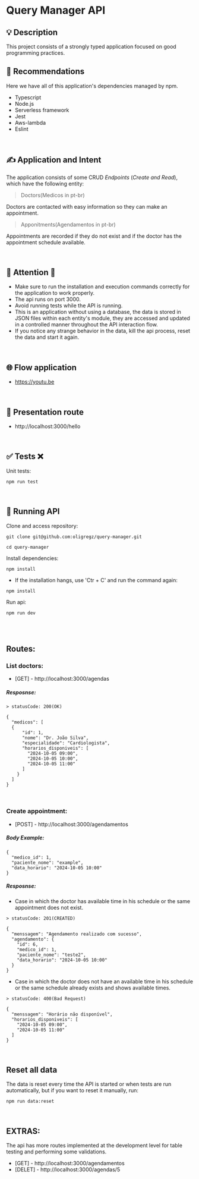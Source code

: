 # Query Manager API

## 💡 Description

This project consists of a strongly typed application focused on good programming practices.
<br>

## 📜 Recommendations

Here we have all of this application's dependencies managed by npm.

- Typescript
- Node.js
- Serverless framework
- Jest
- Aws-lambda
- Eslint

<br>

## ✍️ Application and Intent

The application consists of some CRUD *Endpoints* (*Create and Read*), which have the following entity:

> Doctors(Medicos in pt-br)

Doctors are contacted with easy information so they can make an appointment.

> Apponitments(Agendamentos in pt-br)

Appointments are recorded if they do not exist and if the doctor has the appointment schedule available.

<br>

## 👀 Attention 👀
- Make sure to run the installation and execution commands correctly for the application to work properly.
- The api runs on port 3000.
- Avoid running tests while the API is running.
- This is an application without using a database, the data is stored in JSON files within each entity's module, they are accessed and updated in a controlled manner throughout the API interaction flow.
- If you notice any strange behavior in the data, kill the api process, reset the data and start it again.

<br>

## 🌐 Flow application

- https://youtu.be

<br>


## 📖 Presentation route

- http://localhost:3000/hello

<br>

## ✅ Tests ❌

Unit tests:
```
npm run test
```

<br>

## 💈 Running API

Clone and access repository:

```
git clone git@github.com:oligregz/query-manager.git
```

```
cd query-manager
```

Install dependencies:

```
npm install
```

* If the installation hangs, use 'Ctr + C' and run the command again:
```
npm install
```

Run api:
```
npm run dev
```
<br><br>

## Routes:

### List doctors:
- [GET] - http://localhost:3000/agendas

##### Resposnse:
```
> statusCode: 200(OK)

{
  "medicos": [
  {
      "id": 1,
      "nome": "Dr. João Silva",
      "especialidade": "Cardiologista",
      "horarios_disponiveis": [
        "2024-10-05 09:00",
        "2024-10-05 10:00",
        "2024-10-05 11:00"
      ]
    }
  ]
}
```

<br>

### Create appointment:
- [POST] - http://localhost:3000/agendamentos

##### Body Example:

```
{
  "medico_id": 1,
  "paciente_nome": "example",
  "data_horario": "2024-10-05 10:00"
}
```

##### Resposnse:

* Case in which the doctor has available time in his schedule or the same appointment does not exist.

```
> statusCode: 201(CREATED)

{
  "menssagem": "Agendamento realizado com sucesso",
  "agendamento": {
    "id": 6,
    "medico_id": 1,
    "paciente_nome": "teste2",
    "data_horario": "2024-10-05 10:00"
  }
}
```

* Case in which the doctor does not have an available time in his schedule or the same schedule already exists and shows available times.

```
> statusCode: 400(Bad Request)

{
  "menssagem": "Horário não disponível",
  "horarios_disponiveis": [
    "2024-10-05 09:00",
    "2024-10-05 11:00"
  ]
}
```

<br>

## Reset all data

The data is reset every time the API is started or when tests are run automatically, but if you want to reset it manually, run:

```
npm run data:reset
```

<br>

## EXTRAS:

The api has more routes implemented at the development level for table testing and performing some validations.

- [GET] - http://localhost:3000/agendamentos
- [DELET] - http://localhost:3000/agendas/5
